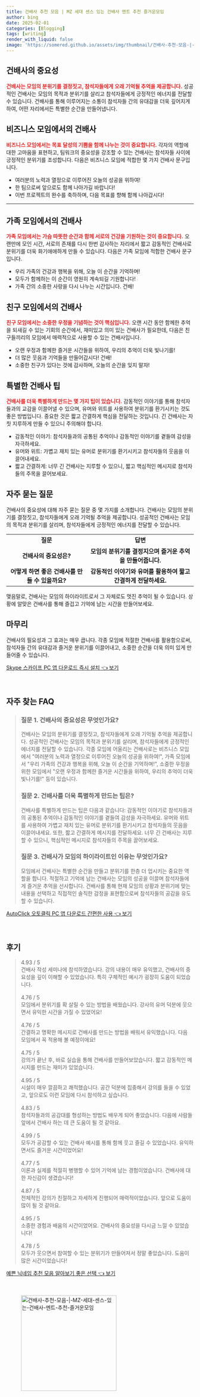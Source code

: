 ```yaml
---
title: 건배사 추천 모음 | MZ 세대 센스 있는 건배사 멘트 추천 즐거운모임
author: bing
date: 2025-02-01
categories: [Blogging]
tags: [writing]
render_with_liquid: false
image: 'https://somered.github.io/assets/img/thumbnail/건배사-추천-모음-|-MZ-세대-센스-있는-건배사-멘트-추천-즐거운모임.webp'
---
```



<h2 id='건배사의_중요성'>건배사의 중요성</h2>

<p><b><span style="color: #ee2323;">건배사는 모임의 분위기를 결정짓고, 참석자들에게 오래 기억될 추억을 제공합니다.</span></b> 성공적인 건배사는 모임의 목적과 분위기를 살리고 참석자들에게 긍정적인 에너지를 전달할 수 있습니다. 건배사를 통해 이루어지는 소통이 참석자들 간의 유대감을 더욱 깊어지게 하여, 어떤 자리에서든 특별한 순간을 만들어냅니다.</p>

<h2 id='비즈니스_모임에서의_건배사'>비즈니스 모임에서의 건배사</h2>

<p><b><span style="color: #ee2323;">비즈니스 모임에서는 목표 달성의 기쁨을 함께 나누는 것이 중요합니다.</span></b> 각자의 역할에 대한 고마움을 표현하고, 팀워크의 중요성을 강조할 수 있는 건배사는 참석자들 사이에 긍정적인 분위기를 조성합니다. 다음은 비즈니스 모임에 적합한 몇 가지 건배사 문구입니다.</p>

<ul>
    <li>여러분의 노력과 열정으로 이루어진 오늘의 성공을 위하여!</li>
    <li>한 팀으로써 앞으로도 함께 나아가길 바랍니다!</li>
    <li>이번 프로젝트의 완수를 축하하며, 다음 목표를 향해 함께 나아갑시다!</li>
</ul>

<hr />

<h2 id='가족_모임에서의_건배사'>가족 모임에서의 건배사</h2>

<p><b><span style="color: #ee2323;">가족 모임에서는 가슴 따뜻한 순간과 함께 서로의 건강을 기원하는 것이 중요합니다.</span></b> 오랜만에 모인 시간, 서로의 존재를 다시 한번 감사하는 자리에서 짧고 감동적인 건배사로 분위기를 더욱 화기애애하게 만들 수 있습니다. 다음은 가족 모임에 적합한 건배사 문구입니다.</p>

<ul>
    <li>우리 가족의 건강과 행복을 위해, 오늘 이 순간을 기억하며!</li>
    <li>모두가 함께하는 이 순간이 영원히 계속되길 기원합니다!</li>
    <li>가족 간의 소중한 사랑을 다시 나누는 시간입니다. 건배!</li>
</ul>

<h2 id='친구_모임에서의_건배사'>친구 모임에서의 건배사</h2>

<p><b><span style="color: #ee2323;">친구 모임에서는 소중한 우정을 기념하는 것이 핵심입니다.</span></b> 오랜 시간 동안 함께한 추억을 되새길 수 있는 기회의 순간에서, 재미있고 의미 있는 건배사가 필요한데, 다음은 친구들끼리의 모임에서 매력적으로 사용할 수 있는 건배사입니다.</p>

<ul>
    <li>오랜 우정과 함께한 즐거운 시간들을 위하여, 우리의 추억이 더욱 빛나기를!</li>
    <li>더 많은 웃음과 기억들을 만들어갑시다! 건배!</li>
    <li>소중한 친구가 있다는 것에 감사하며, 오늘의 순간을 잊지 말자!</li>
</ul>

<h2 id='특별한_건배사_팁'>특별한 건배사 팁</h2>

<p><b><span style="color: #ee2323;">건배사를 더욱 특별하게 만드는 몇 가지 팁이 있습니다.</span></b> 감동적인 이야기를 통해 참석자들과의 교감을 이끌어낼 수 있으며, 유머와 위트를 사용하여 분위기를 환기시키는 것도 좋은 방법입니다. 중요한 것은 짧고 간결하게 핵심을 전달하는 것입니다. 긴 건배사는 자칫 지루하게 만들 수 있으니 주의해야 합니다.</p>

<ul>
    <li>감동적인 이야기: 참석자들과의 공통된 추억이나 감동적인 이야기를 곁들여 감성을 자극하세요.</li>
    <li>유머와 위트: 가볍고 재치 있는 유머로 분위기를 환기시키고 참석자들의 웃음을 이끌어내세요.</li>
    <li>짧고 간결하게: 너무 긴 건배사는 지루할 수 있으니, 짧고 핵심적인 메시지로 참석자들의 주목을 끌어보세요.</li>
</ul>

<h2 id='자주_묻는_질문'>자주 묻는 질문</h2>

<p>건배사의 중요성에 대해 자주 묻는 질문 중 몇 가지를 소개합니다. 건배사는 모임의 분위기를 결정짓고, 참석자들에게 오래 기억될 추억을 제공합니다. 성공적인 건배사는 모임의 목적과 분위기를 살리며, 참석자들에게 긍정적인 에너지를 전달할 수 있습니다.</p>

<table>
    <tr>
        <td style="text-align: center; height: 17px;"><b>질문</b></td>
        <td style="text-align: center; height: 17px;"><b>답변</b></td>
    </tr>
    <tr>
        <td style="text-align: center; height: 17px;"><b>건배사의 중요성은?</b></td>
        <td style="text-align: center; height: 17px;"><b>모임의 분위기를 결정지으며 즐거운 추억을 만들어줍니다.</b></td>
    </tr>
    <tr>
        <td style="text-align: center; height: 17px;"><b>어떻게 하면 좋은 건배사를 만들 수 있을까요?</b></td>
        <td style="text-align: center; height: 17px;"><b>감동적인 이야기와 유머를 활용하여 짧고 간결하게 전달하세요.</b></td>
    </tr>
</table>

<p>맺음말로, 건배사는 모임의 하이라이트로서 그 자체로도 멋진 추억이 될 수 있습니다. 상황에 알맞은 건배사를 통해 즐겁고 기억에 남는 시간을 만들어보세요.</p>

<h2 id='마무리'>마무리</h2>

<p>건배사의 필요성과 그 효과는 매우 큽니다. 각종 모임에 적절한 건배사를 활용함으로써, 참석자들 간의 유대감과 즐거운 분위기를 이끌어내고, 소중한 순간을 더욱 의미 있게 만들어줄 수 있습니다.</p>


<p><a class="click-button" title="Skype 스카이프 PC 앱 다운로드 즉시 설치" href="https://somered.github.io/posts/Skype-%EC%8A%A4%EC%B9%B4%EC%9D%B4%ED%94%84-PC-%EC%95%B1-%EB%8B%A4%EC%9A%B4%EB%A1%9C%EB%93%9C-%EC%A6%89%EC%8B%9C-%EC%84%A4%EC%B9%98/" rel="dofollow">Skype 스카이프 PC 앱 다운로드 즉시 설치 👈 보기</a></p><br>
<h2 id='자주_찾는_FAQ'>자주 찾는 FAQ</h2>
<div itemscope="" itemtype="https://schema.org/FAQPage"> 
<blockquote> 
<div itemscope="" itemprop="mainEntity" itemtype="https://schema.org/Question"> 
<h3 itemprop="name">질문 1. 건배사의 중요성은 무엇인가요?</h3> 
<div itemscope="" itemprop="acceptedAnswer" itemtype="https://schema.org/Answer"> 
<span itemprop="text"> 
<p>건배사는 모임의 분위기를 결정짓고, 참석자들에게 오래 기억될 추억을 제공합니다. 성공적인 건배사는 모임의 목적과 분위기를 살리며, 참석자들에게 긍정적인 에너지를 전달할 수 있습니다. 각종 모임에 어울리는 건배사로는 비즈니스 모임에서 "여러분의 노력과 열정으로 이루어진 오늘의 성공을 위하여!", 가족 모임에서 "우리 가족의 건강과 행복을 위해, 오늘 이 순간을 기억하며!", 소중한 우정을 위한 모임에서 "오랜 우정과 함께한 즐거운 시간들을 위하여, 우리의 추억이 더욱 빛나기를!" 등이 있습니다.</p> 
</span> 
</div> 
</div> 
<div itemscope="" itemprop="mainEntity" itemtype="https://schema.org/Question"> 
<h3 itemprop="name">질문 2. 건배사를 더욱 특별하게 만드는 팁은?</h3> 
<div itemscope="" itemprop="acceptedAnswer" itemtype="https://schema.org/Answer"> 
<span itemprop="text"> 
<p>건배사를 특별하게 만드는 팁은 다음과 같습니다: 감동적인 이야기로 참석자들과의 공통된 추억이나 감동적인 이야기를 곁들여 감성을 자극하세요. 유머와 위트를 사용하여 가볍고 재치 있는 유머로 분위기를 환기시키고 참석자들의 웃음을 이끌어내세요. 또한, 짧고 간결하게 메시지를 전달하세요. 너무 긴 건배사는 지루할 수 있으니, 핵심적인 메시지로 참석자들의 주목을 끌어보세요.</p> 
</span> 
</div> 
</div> 
<div itemscope="" itemprop="mainEntity" itemtype="https://schema.org/Question"> 
<h3 itemprop="name">질문 3. 건배사가 모임의 하이라이트인 이유는 무엇인가요?</h3> 
<div itemscope="" itemprop="acceptedAnswer" itemtype="https://schema.org/Answer"> 
<span itemprop="text"> 
<p>모임에서 건배사는 특별한 순간을 만들고 분위기를 한층 더 업시키는 중요한 역할을 합니다. 적절하고 기억에 남는 건배사는 모임의 성공을 이끌며 참석자들에게 즐거운 추억을 선사합니다. 건배사를 통해 현재 모임의 상황과 분위기에 맞는 내용을 선택하고 직접적인 솔직한 감정을 표현함으로써 참석자들의 공감을 유도할 수 있습니다.</p> 
</span> 
</div> 
</div> 
</blockquote> 
</div>
<p><a class="click-button" title="AutoClick 오토클릭 PC 앱 다운로드 간편한 사용" href="https://somered.github.io/posts/AutoClick-%EC%98%A4%ED%86%A0%ED%81%B4%EB%A6%AD-PC-%EC%95%B1-%EB%8B%A4%EC%9A%B4%EB%A1%9C%EB%93%9C-%EA%B0%84%ED%8E%B8%ED%95%9C-%EC%82%AC%EC%9A%A9/" rel="dofollow">AutoClick 오토클릭 PC 앱 다운로드 간편한 사용 👈 보기</a></p><br>
<h2 id='후기'>후기</h2>
<div itemscope itemtype="https://schema.org/Product">
  <blockquote>
  <div itemprop="review" itemscope itemtype="https://schema.org/Review">
      <div itemprop="reviewRating" itemscope itemtype="https://schema.org/Rating"> <span itemprop="ratingValue">4.93</span> / <span itemprop="bestRating">5</span> </div>
      <span itemprop="reviewBody">건배사 작성 세미나에 참석하였습니다. 강의 내용이 매우 유익했고, 건배사의 중요성을 깊이 이해할 수 있었습니다. 특히 구체적인 예시가 굉장히 도움이 되었습니다.</span>
  </div>
  <br>
  <div itemprop="review" itemscope itemtype="https://schema.org/Review">
      <div itemprop="reviewRating" itemscope itemtype="https://schema.org/Rating"> <span itemprop="ratingValue">4.76</span> / <span itemprop="bestRating">5</span> </div>
      <span itemprop="reviewBody">모임에서 분위기를 확 살릴 수 있는 방법을 배웠습니다. 강사의 유머 덕분에 웃으면서 유익한 시간을 가질 수 있었어요!</span>
  </div>
  <br>
  <div itemprop="review" itemscope itemtype="https://schema.org/Review">
      <div itemprop="reviewRating" itemscope itemtype="https://schema.org/Rating"> <span itemprop="ratingValue">4.76</span> / <span itemprop="bestRating">5</span> </div>
      <span itemprop="reviewBody">간결하고 명확한 메시지로 건배사를 만드는 방법을 배워서 유익했습니다. 다음 모임에서 꼭 적용해 볼 예정이에요!</span>
  </div>
  <br>
  <div itemprop="review" itemscope itemtype="https://schema.org/Review">
      <div itemprop="reviewRating" itemscope itemtype="https://schema.org/Rating"> <span itemprop="ratingValue">4.75</span> / <span itemprop="bestRating">5</span> </div>
      <span itemprop="reviewBody">강의가 끝난 후, 바로 실습을 통해 건배사를 만들어보았습니다. 짧고 감동적인 메시지를 만드는 재미가 있었습니다.</span>
  </div>
  <br>
  <div itemprop="review" itemscope itemtype="https://schema.org/Review">
      <div itemprop="reviewRating" itemscope itemtype="https://schema.org/Rating"> <span itemprop="ratingValue">4.95</span> / <span itemprop="bestRating">5</span> </div>
      <span itemprop="reviewBody">시설이 매우 깔끔하고 쾌적했습니다. 공간 덕분에 집중해서 강의를 들을 수 있었고, 앞으로도 이런 모임에 다시 참석하고 싶습니다.</span>
  </div>
  <br>
  <div itemprop="review" itemscope itemtype="https://schema.org/Review">
      <div itemprop="reviewRating" itemscope itemtype="https://schema.org/Rating"> <span itemprop="ratingValue">4.83</span> / <span itemprop="bestRating">5</span> </div>
      <span itemprop="reviewBody">참석자들과의 공감대를 형성하는 방법도 배우게 되어 좋았습니다. 다음에 사람들 앞에서 건배사 하는 데 큰 도움이 될 것 같아요.</span>
  </div>
  <br>
  <div itemprop="review" itemscope itemtype="https://schema.org/Review">
      <div itemprop="reviewRating" itemscope itemtype="https://schema.org/Rating"> <span itemprop="ratingValue">4.99</span> / <span itemprop="bestRating">5</span> </div>
      <span itemprop="reviewBody">모두가 공감할 수 있는 건배사 예시를 통해 함께 웃고 즐길 수 있었습니다. 유익하면서도 즐거운 시간이었어요!</span>
  </div>
  <br>
  <div itemprop="review" itemscope itemtype="https://schema.org/Review">
      <div itemprop="reviewRating" itemscope itemtype="https://schema.org/Rating"> <span itemprop="ratingValue">4.77</span> / <span itemprop="bestRating">5</span> </div>
      <span itemprop="reviewBody">이론과 실제를 적절히 병행할 수 있어 기억에 남는 경험이었습니다. 건배사에 대한 자신감이 생겼습니다!</span>
  </div>
  <br>
  <div itemprop="review" itemscope itemtype="https://schema.org/Review">
      <div itemprop="reviewRating" itemscope itemtype="https://schema.org/Rating"> <span itemprop="ratingValue">4.87</span> / <span itemprop="bestRating">5</span> </div>
      <span itemprop="reviewBody">전체적인 강의가 친절하고 자세하게 진행되어 매력적이었습니다. 앞으로 도움이 많이 될 것 같아요.</span>
  </div>
  <br>
  <div itemprop="review" itemscope itemtype="https://schema.org/Review">
      <div itemprop="reviewRating" itemscope itemtype="https://schema.org/Rating"> <span itemprop="ratingValue">4.95</span> / <span itemprop="bestRating">5</span> </div>
      <span itemprop="reviewBody">소중한 경험과 배움의 시간이었어요. 건배사의 중요성을 다시금 느낄 수 있었습니다!</span>
  </div>
  <br>
  <div itemprop="review" itemscope itemtype="https://schema.org/Review">
      <div itemprop="reviewRating" itemscope itemtype="https://schema.org/Rating"> <span itemprop="ratingValue">4.78</span> / <span itemprop="bestRating">5</span> </div>
      <span itemprop="reviewBody">모두가 웃으면서 참여할 수 있는 분위기가 만들어져서 정말 좋았습니다. 도움이 많은 시간이었습니다!</span>
  </div>
  </blockquote>
</div>
<p><a class="click-button" title="예쁜 닉네임 추천 모음 알아보기 좋은 선택" href="https://somered.github.io/posts/%EC%98%88%EC%81%9C-%EB%8B%89%EB%84%A4%EC%9E%84-%EC%B6%94%EC%B2%9C-%EB%AA%A8%EC%9D%8C-%EC%95%8C%EC%95%84%EB%B3%B4%EA%B8%B0-%EC%A2%8B%EC%9D%80-%EC%84%A0%ED%83%9D/" rel="dofollow">예쁜 닉네임 추천 모음 알아보기 좋은 선택 👈 보기</a></p><br>
<figure class="image"><img src="https://somered.github.io/assets/img/thumbnail/건배사-추천-모음-|-MZ-세대-센스-있는-건배사-멘트-추천-즐거운모임.webp" alt="건배사-추천-모음-|-MZ-세대-센스-있는-건배사-멘트-추천-즐거운모임" width="256" height="256"></figure>